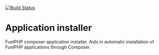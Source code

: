 [![Build Status](https://travis-ci.org/fuelphp/app-installer.png?branch=master)](https://travis-ci.org/fuelphp/app-installer)

# Application installer


FuelPHP composer application installer. Aids in automatic installation of FuelPHP applications through Composer.
